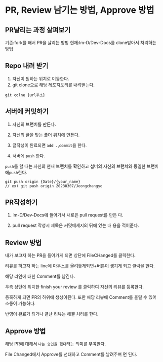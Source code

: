 # PR, Review 남기는 방법, Approve 방법

## PR날리는 과정 살펴보기
기존:fork를 해서 PR을 날리는 방법
현재:Im-D/Dev-Docs를 clone받아서 처리하는 방법

## Repo 내려 받기
1. 자신이 원하는 위치로 이동한다.
2. git clone으로 해당 레포지토리를 내려받는다.

```
git colne {url주소}
```

## 서버에 커밋하기
1. 자신의 브랜치를 만든다.

2. 자신의 글을 맞는 폴더 위치에 만든다.

3. 글작성이 완료되면 `add .`,`commit`을 한다.

4. 서버에 `push` 한다.

`push`를 할 때는 자신의 현재 브랜치를 확인하고 섭버의 자신의 브랜치와 동일한 브랜치에`push`한다.

```
git push origin {Date}/{your_name}
// ex) git push origin 20230307/Jeongchangyo
```

## PR작성하기
1. Im-D/Dev-Docs에 들어가서 새로은 pull request를 만든 다.

2. pull request 작성시 제목은 커밋메세지의 뒤에 있는 내 용을 적어준다.

## Review 방법

내가 보고자 하는 PR을 들어가게 되면 상단에 FileCHanged를 클릭한다.

리뷰를 하고자 하는 line에 마우스를 올려놓게되면+버튼이 생기게 되고 클릭을 한다.

해당 라인에 대한 Comment를 남긴다.

우측 상단에 위치한 finish your review 를 클릭하여 자신의 리뷰를 등록한다.

등혹하게 되면 PR의 하위에 생성이된다. 또한 해당 리뷰에 Comment를 올릴 수 있어 소통이 가능하다.

반영이 완료가 되거나 끝난 리뷰는 해결 처리를 한다.

## Approve 방법

해당 PR에 대해서 `나는 승인을 했다`라는 의미를 부여한다.

File Changed에서 Approve를 선태하고 Comment를 날려주며 면 된다.
